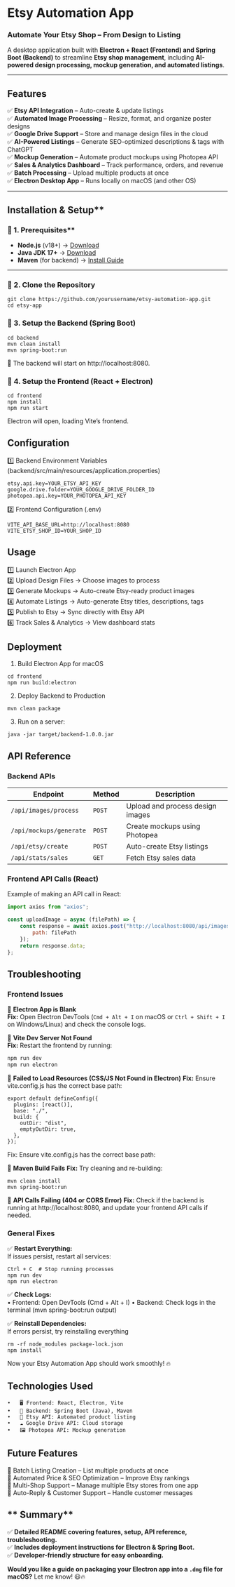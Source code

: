 #  Etsy Automation App

###  Automate Your Etsy Shop – From Design to Listing
A desktop application built with **Electron + React (Frontend) and Spring Boot (Backend)** to streamline **Etsy shop management**, including **AI-powered design processing, mockup generation, and automated listings**.

---

## Features
✅ **Etsy API Integration** – Auto-create & update listings  
✅ **Automated Image Processing** – Resize, format, and organize poster designs  
✅ **Google Drive Support** – Store and manage design files in the cloud  
✅ **AI-Powered Listings** – Generate SEO-optimized descriptions & tags with ChatGPT  
✅ **Mockup Generation** – Automate product mockups using Photopea API  
✅ **Sales & Analytics Dashboard** – Track performance, orders, and revenue  
✅ **Batch Processing** – Upload multiple products at once  
✅ **Electron Desktop App** – Runs locally on macOS (and other OS)

---

## Installation & Setup**

### 🔹 1. Prerequisites**
- **Node.js** (v18+) → [Download](https://nodejs.org/)
- **Java JDK 17+** → [Download](https://www.oracle.com/java/technologies/javase-downloads.html)
- **Maven** (for backend) → [Install Guide](https://maven.apache.org/download.cgi)

---

### 🔹 2. Clone the Repository
```
git clone https://github.com/yourusername/etsy-automation-app.git
cd etsy-app
```

### 🔹 3. Setup the Backend (Spring Boot)
```
cd backend
mvn clean install
mvn spring-boot:run
```
📌 The backend will start on http://localhost:8080.

### 🔹 4. Setup the Frontend (React + Electron)
```
cd frontend
npm install
npm run start
```
 Electron will open, loading Vite’s frontend.


## Configuration
1️⃣ Backend Environment Variables (backend/src/main/resources/application.properties)
```
etsy.api.key=YOUR_ETSY_API_KEY
google.drive.folder=YOUR_GOOGLE_DRIVE_FOLDER_ID
photopea.api.key=YOUR_PHOTOPEA_API_KEY
```

2️⃣ Frontend Configuration (.env)
```
VITE_API_BASE_URL=http://localhost:8080
VITE_ETSY_SHOP_ID=YOUR_SHOP_ID
```

## Usage

1️⃣ Launch Electron App <br>
2️⃣ Upload Design Files → Choose images to process<br>
3️⃣ Generate Mockups → Auto-create Etsy-ready product images<br>
4️⃣ Automate Listings → Auto-generate Etsy titles, descriptions, tags<br>
5️⃣ Publish to Etsy → Sync directly with Etsy API<br>
6️⃣ Track Sales & Analytics → View dashboard stats<br>


## Deployment
1. Build Electron App for macOS
```
cd frontend
npm run build:electron
```

2. Deploy Backend to Production
```
mvn clean package
```

3. Run on a server:
```
java -jar target/backend-1.0.0.jar
```

## API Reference
### Backend APIs
| **Endpoint**               | **Method** | **Description**                               |
|----------------------------|-----------|-----------------------------------------------|
| `/api/images/process`      | `POST`    | Upload and process design images            |
| `/api/mockups/generate`    | `POST`    | Create mockups using Photopea               |
| `/api/etsy/create`         | `POST`    | Auto-create Etsy listings                   |
| `/api/stats/sales`         | `GET`     | Fetch Etsy sales data                       |

### Frontend API Calls (React)
Example of making an API call in React:
```javascript
import axios from "axios";

const uploadImage = async (filePath) => {
    const response = await axios.post("http://localhost:8080/api/images/process", {
        path: filePath
    });
    return response.data;
};
```
## Troubleshooting

### Frontend Issues
🔹 **Electron App is Blank**  
**Fix:** Open Electron DevTools (`Cmd + Alt + I` on macOS or `Ctrl + Shift + I` on Windows/Linux) and check the console logs.

🔹 **Vite Dev Server Not Found**  
**Fix:** Restart the frontend by running:
```bash
npm run dev
npm run electron
```
🔹 **Failed to Load Resources (CSS/JS Not Found in Electron)**
**Fix:** Ensure vite.config.js has the correct base path:
```
export default defineConfig({
  plugins: [react()],
  base: "./",
  build: {
    outDir: "dist",
    emptyOutDir: true,
  },
});
```
Fix: Ensure vite.config.js has the correct base path:

🔹 **Maven Build Fails**
**Fix:** Try cleaning and re-building:
```
mvn clean install
mvn spring-boot:run
```

🔹 **API Calls Failing (404 or CORS Error)**
**Fix:** Check if the backend is running at http://localhost:8080, and update your frontend API calls if needed.

### General Fixes

✅ **Restart Everything:** <br>
If issues persist, restart all services:
```
Ctrl + C  # Stop running processes
npm run dev
npm run electron
```

✅ **Check Logs:** <br>
•	Frontend: Open DevTools (Cmd + Alt + I)
•	Backend: Check logs in the terminal (mvn spring-boot:run output)

✅ **Reinstall Dependencies:** <br>
If errors persist, try reinstalling everything
```
rm -rf node_modules package-lock.json
npm install
```
Now your Etsy Automation App should work smoothly! 🔥

##  Technologies Used
	•	🖥️ Frontend: React, Electron, Vite
	•	🚀 Backend: Spring Boot (Java), Maven
	•	🛒 Etsy API: Automated product listing
	•	☁️ Google Drive API: Cloud storage
	•	🖼️ Photopea API: Mockup generation

##  Future Features
📌 Batch Listing Creation – List multiple products at once <br>
📌 Automated Price & SEO Optimization – Improve Etsy rankings <br>
📌 Multi-Shop Support – Manage multiple Etsy stores from one app <br>
📌 Auto-Reply & Customer Support – Handle customer messages <br>

## ** Summary**
✅ **Detailed README covering features, setup, API reference, troubleshooting.**  
✅ **Includes deployment instructions for Electron & Spring Boot.**  
✅ **Developer-friendly structure for easy onboarding.**  

**Would you like a guide on packaging your Electron app into a `.dmg` file for macOS?** Let me know! 😃🔥
